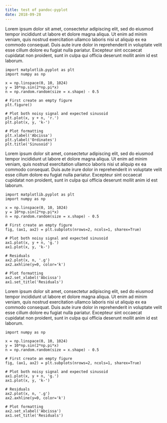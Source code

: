 ```yaml
---
title: test of pandoc-pyplot
date: 2018-09-28
---
```


Lorem ipsum dolor sit amet, consectetur adipiscing elit, sed do eiusmod tempor incididunt ut labore et dolore magna aliqua. Ut enim ad minim veniam, quis nostrud exercitation ullamco laboris nisi ut aliquip ex ea commodo consequat. Duis aute irure dolor in reprehenderit in voluptate velit esse cillum dolore eu fugiat nulla pariatur. Excepteur sint occaecat cupidatat non proident, sunt in culpa qui officia deserunt mollit anim id est laborum.

```{plot_target=images/test.png}
import matplotlib.pyplot as plt
import numpy as np

x = np.linspace(0, 10, 1024)
y = 10*np.sin(2*np.pi*x)
n = np.random.random(size = x.shape) - 0.5

# First create an empty figure
plt.figure()

# Plot both noisy signal and expected sinusoid
plt.plot(x, y + n, 'r.')
plt.plot(x, y, 'k-')

# Plot formatting
plt.xlabel('Abcissa')
plt.ylabel('Ordinates')
plt.title('Sinusoid')
```

Lorem ipsum dolor sit amet, consectetur adipiscing elit, sed do eiusmod tempor incididunt ut labore et dolore magna aliqua. Ut enim ad minim veniam, quis nostrud exercitation ullamco laboris nisi ut aliquip ex ea commodo consequat. Duis aute irure dolor in reprehenderit in voluptate velit esse cillum dolore eu fugiat nulla pariatur. Excepteur sint occaecat cupidatat non proident, sunt in culpa qui officia deserunt mollit anim id est laborum.

```{plot_target=images/test2.jpg plot_alt="This should be a caption"}
import matplotlib.pyplot as plt
import numpy as np

x = np.linspace(0, 10, 1024)
y = 10*np.sin(2*np.pi*x)
n = np.random.random(size = x.shape) - 0.5

# First create an empty figure
fig, (ax1, ax2) = plt.subplots(nrows=2, ncols=1, sharex=True)

# Plot both noisy signal and expected sinusoid
ax1.plot(x, y + n, 'g.')
ax1.plot(x, y, 'k-')

# Residuals
ax2.plot(x, n, '.g')
ax2.axhline(y=0, color='k')

# Plot formatting
ax2.set_xlabel('Abcissa')
ax1.set_title('Residuals')
```

Lorem ipsum dolor sit amet, consectetur adipiscing elit, sed do eiusmod tempor incididunt ut labore et dolore magna aliqua. Ut enim ad minim veniam, quis nostrud exercitation ullamco laboris nisi ut aliquip ex ea commodo consequat. Duis aute irure dolor in reprehenderit in voluptate velit esse cillum dolore eu fugiat nulla pariatur. Excepteur sint occaecat cupidatat non proident, sunt in culpa qui officia deserunt mollit anim id est laborum.

```{plot_target=images/test2.jpg plot_alt="KXCD style!" plot_include=style.py}
import numpy as np

x = np.linspace(0, 10, 1024)
y = 10*np.sin(2*np.pi*x)
n = np.random.random(size = x.shape) - 0.5

# First create an empty figure
fig, (ax1, ax2) = plt.subplots(nrows=2, ncols=1, sharex=True)

# Plot both noisy signal and expected sinusoid
ax1.plot(x, y + n, 'g.')
ax1.plot(x, y, 'k-')

# Residuals
ax2.plot(x, n, '.g')
ax2.axhline(y=0, color='k')

# Plot formatting
ax2.set_xlabel('Abcissa')
ax1.set_title('Residuals')
```